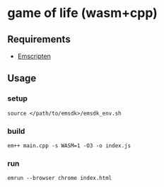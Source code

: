 # game of life (wasm+cpp)

## Requirements
- [Emscripten](https://emscripten.org/index.html)

## Usage
### setup
```
source </path/to/emsdk>/emsdk_env.sh
```

### build
```
em++ main.cpp -s WASM=1 -O3 -o index.js
```

### run
```
emrun --browser chrome index.html
```
